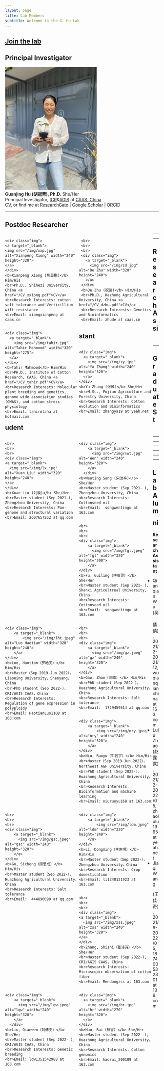 ```yaml
---
layout: page
title: Lab Members
subtitle: Welcome to the G. Hu Lab
---
```



## [Join the lab](/positions)

## Principal Investigator
<div class="responsive">
  <div class="img">
    <a target="_blank">
      <img src="/img/hgj.jpg" alt="Guanjing Hu" width="300" height="400" >
    </a>
  </div>
<b>Guanjing Hu (胡冠菁), Ph.D.</b> She/Her
<br>Principal Investigator, <a href="http://cri.caas.cn/en/aboutccri/index.htm">ICR</a>&<a href="http://agis.caas.cn/en/research/principalinvestigator/253199.htm">AGIS</a> at <a href="http://www.caas.cn/en/">CAAS, China</a>
<br><a href="/cv">CV</a>, or find me at <a href="https://www.researchgate.net/profile/Guanjing-Hu">ResearchGate</a> | <a href="https://scholar.google.com/citations?user=6PMcbdoAAAAJ&hl=en">Google Scholar</a> | <a href="https://orcid.org/0000-0001-8552-7394">ORCID</a>
</div>

<div class="clearfix"></div>

-----

## Postdoc Researcher
<div style="display:block; width:100%;">
  <div style="width:48%; float: left; display: inline-block;">

    <div class="img">
    <a target="_blank">
    <img src="/img/xxp.jpg" alt="Xianpeng Xiong" width="240" height="320">
    </a>
    </div>
    <b>Xianpeng Xiong (熊显鹏)</b> Him/His
    <br>Ph.D., Shihezi University, China <a href="/CV_xxiong.pdf">CV</a>
    <br>Research Interests: cotton salt tolerance and Verticillium wilt resistance
    <br>Email: xiongxianpeng at caas.cn

  </div>

  <div style="width:3%; float: left; display: inline-block;">
  </div>

  <div style="width:48%; float: left; display: inline-block;">

     <br>
     <br>
     <br>
     <div class="img">
       <a target="_blank">
         <img src="/img/zd.jpg" alt="De Zhu" width="320" height="240">
       </a>
     </div>
     <b>De Zhu (祝德)</b> Him/His
     <br>Ph.D., Hazhong Agricultural University, China <a href="/CV_dzhu.pdf">CV</a>
     <br>Research Interests: Genetics and Bioinformatics
     <br>Email: zhude at caas.cn

  </div>
</div>

<div class="clearfix"></div>

-----
<div style="display:block; width:100%;">
  <div style="width:48%; float: left; display: inline-block;">

    <div class="img">
      <a target="_blank">
        <img src="/img/tahir.jpg" alt="Tahir Mahmood" width="320" height="275">
      </a>
    </div>
    <b>Tahir Mahmood</b> Him/His
    <br>PH.D., Institute of Cotton Research, CAAS, China <a href="/CV_tahir.pdf">CV</a>
    <br>Research Interests: Molecular plant breeding and genetics, genome wide association studies (GWAS), and cotton stress physiology
    <br>Email: tahirmtaha at hotmail.com

  </div>
</div>

<div class="clearfix"></div>

-----

## Research Assistant
<div style="display:block; width:100%;">
  <div style="width:48%; float: left; display: inline-block;">

    <div class="img">
      <a target="_blank">
        <img src="/img/zy.jpg" alt="Ya Zhang" width="240" height="320">
      </a>
    </div>
    <b>Ya Zhang (张雅)</b> She/Her
    <br>M.Sc., Fujian Agriculture and Forestry University, China
    <br>Research Interests: Cotton evolution and Bioinformatics
    <br>Email: zhangya19 at yeah.net

  </div>
</div>

<div class="clearfix"></div>

----

## Graduate Student
<div style="display:block; width:100%;">
  <div style="width:48%; float: left; display: inline-block;">

    <br>
    <br>
    <br>
    <div class="img">
    <a target="_blank">
      <img src="/img/lx.jpg" alt="Xuan Liu" width="320" height="240">
    </a>
    </div>
    <b>Xuan Liu (刘璇)</b> She/Her
    <br>Master student (Sep 2021-), Zhengzhou University, China
    <br>Research Interests: Pan-genome and structural variation
    <br>Email: 2607657252 at qq.com

  </div>

  <div style="width:3%; float: left; display: inline-block;">
  </div>

  <div style="width:48%; float: left; display: inline-block;">

    <div class="img">
        <a target="_blank">
          <img src="/img/swt.jpg" alt="Wen" width="240" height="320">
        </a>
      </div>
    <b>Wenting Song (宋汶亭)</b> She/Her
    <br>Master student (Sep 2021- ), Zhengzhou University, China
    <br>Research Interests: Cottonseed oil
    <br>Email:  songwentingu at 163.com

  </div>
</div>

<div class="clearfix"></div>

-----
<div style="display:block; width:100%;">
  <div style="width:48%; float: left; display: inline-block;">

    <br>
    <br>
    <br>
    <div class="img">
        <a target="_blank">
          <img src="/img/fgl.jpeg" alt="fgl" width="320" height="300">
        </a>
    </div>
    <b>Fu, Guiling（傅贵灵）</b> She/Her
    <br>Master student (Sep 2021- ), Shanxi Agricultrual University, China
    <br>Research Interests: Cottonseed oil
    <br>Email:  songwentingu at 163.com
  </div>

  <div style="width:3%; float: left; display: inline-block;">
  </div>

  <div style="width:48%; float: left; display: inline-block;">

    <div class="img">
        <a target="_blank">
            <img src="/img/lht.jpeg" alt="Luo Haotian" width="320" height="240">
        </a>
    </div>
    <b>Luo, Haotian（罗皓天）</b> Him/His
    <br>Master（Sep 2019-Jun 2022），Liaoning University，Shenyang，China
    <br>PhD student (Sep 2022-)，CRI/AGIS CAAS，China
    <br>Research Interests: Regulation of gene expression in polyploidy
    <br>Email: HaotianLuo1108 at 163.com

  </div>
</div>

<div class="clearfix"></div>

-----
<div style="display:block; width:100%;">
  <div style="width:48%; float: left; display: inline-block;">

    <br>
    <br>
    <br>
    <div class="img">
        <a target="_blank">
          <img src="/img/gz.jpeg" alt="gz" width="240" height="320">
        </a>
    </div>
    <b>Gao, Zhan（高瞻）</b> Him/His
    <br>PhD student（Sep 2022-），Huazhong Agricultural University，China
    <br>Research Interests: Salt tolerance
    <br>Email:  1729459514 at qq.com
  </div>

  <div style="width:3%; float: left; display: inline-block;">
  </div>

  <div style="width:48%; float: left; display: inline-block;">

    <div class="img">
        <a target="_blank">
            <img src="/img/nry.jpeg" alt="nry" width="240" height="320">
        </a>
    </div>
    <b>Niu, Ruoyu（牛若宇）</b> Him/His
    <br>Master（Sep 2019-Jun 2022），Northwest A&F University，China
    <br>PhD student (Sep 2022-)，Huazhong Agricultural University，China
    <br>Research Interests: Bioinformation and machine learning
    <br>Email: niuruoyu168 at 163.com

  </div>
</div>

<div class="clearfix"></div>

-----
<div style="display:block; width:100%;">
  <div style="width:48%; float: left; display: inline-block;">

    <br>
    <br>
    <br>
    <div class="img">
        <a target="_blank">
          <img src="/img/gsc.jpeg" alt="gsc" width="240" height="320">
        </a>
    </div>
    <b>Gu, Sicheng（顾思成）</b> Him/His
    <br>Master student（Sep 2022-），Huazhong Agricultural University，China
    <br>Research Interests: Salt tolerance
    <br>Email:  444890090 at qq.com
  </div>

  <div style="width:3%; float: left; display: inline-block;">
  </div>

  <div style="width:48%; float: left; display: inline-block;">

    <div class="img">
        <a target="_blank">
            <img src="/img/ldm.jpeg" alt="ldm" width="320" height="240">
        </a>
    </div>
    <b>Li, Dongming（李东明）</b> Him/His
    <br>Master student（Sep 2022-），Zhengzhou University，China
    <br>Research Interests: Crop domestication
    <br>Email: li1240131923 at 163.com

  </div>
</div>

<div class="clearfix"></div>

-----
<div style="display:block; width:100%;">
  <div style="width:48%; float: left; display: inline-block;">

    <br>
    <br>
    <br>
    <div class="img">
    <a target="_blank">
      <img src="/img/zss.jpeg" alt="zss" width="240" height="320">
    </a>
    </div>
    <b>Zhang, Shishi（张诗诗）</b> She/Her
    <br>Master student (Sep 2022-), CRI/AGIS CAAS, China
    <br>Research Interests: Microscopic observation of cotton fiber
    <br>Email: Rendongzss at 163.com

  </div>

  <div style="width:3%; float: left; display: inline-block;">
  </div>

  <div style="width:48%; float: left; display: inline-block;">

    <div class="img">
        <a target="_blank">
          <img src="/img/lqw.jpeg" alt="lqw" width="240" height="320">
        </a>
      </div>
    <b>Liu, Qianwen（刘倩雯）</b> She/Her
    <br>Master student (Sep 2022- ), CRI/AGIS CAAS, China
    <br>Research Interests: Genetic breeding
    <br>Email: lqw1351542988 at 163.com

  </div>
</div>

<div class="clearfix"></div>


-----
<div style="display:block; width:100%;">
  <div style="width:48%; float: left; display: inline-block;">

    <div class="img">
      <a target="_blank">
        <img src="/img/hr.jpg" alt="hr" width="270" height="320">
      </a>
    </div>
    <b>Hao, Rui（郝睿）</b> She/Her
    <br>Master student (Sep 2022- ), Huazhong Agricultural University，China
    <br>Research Interests: Cotton genomics
    <br>Email: haorui_200109 at 163.com

  </div>
</div>

<div class="clearfix"></div>


-----
## Lab Alumni

**Research Assistant**
* Qianqian Wu (吴倩倩), 2021/2-2021/12, wuqianqianchina at 163.com
* Lulu Zhao (赵露露), 2021/2-2022/05, zhaolulu1995 at yeah.net
* Jiaqi Wang (王佳奇), 2021/9-2022/05, 187400532301 at 139.com

 
